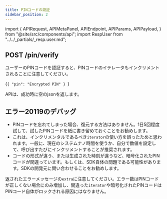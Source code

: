 ```yaml
---
title: PINコードの認証
sidebar_position: 2
---
```


import {
  APIRequest,
  APIMetaPanel,
  APIEndpoint,
  APIParams,
  APIPayload,
} from "@site/src/components/api";
import RespUser from "../../_partials/_resp.user.md";

## POST /pin/verify

ユーザーのPINコードを認証すると、PINコードのイテレータもインクリメントされることに注意してください。

<APIEndpoint url="/pin/verify" />

<APIMetaPanel scope="Authorized" scopeNote="" />

<APIPayload>{`{
  "pin": "Encrypted PIN"
}
`}</APIPayload>

<APIRequest title="Verify PIN" method="POST" url="/pin/verify --data PAYLOAD" />

APIは、成功時に空のjsonを返します。

## エラー20119のデバッグ

- PINコードを忘れてしまった場合、復元する方法はありません。1日5回程度試して、試したPINコードを紙に書き留めておくことをお勧めします。
- これは、インクリメンタルであるべき`iterator`の使い方を誤ったためと思われます。一般に、現在のシステムナノ時間を使うか、自分で数値を設定して、呼び出すたびにインクリメントすることが推奨されます。
- コードの形式が違う、または生成された時刻が違うなど、暗号化されたPINコードが間違っています。もしくは、SDK自体の問題である可能性があります。SDKの開発元に問い合わせることをお勧めします。

返されたエラーメッセージの`extra`に注意してください。エラー数はPINコードが正しくない場合にのみ増加し、間違った`iterator`や暗号化されたPINコードはPINコード自体がロックされる原因にはなりません。
